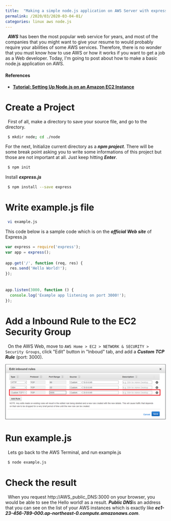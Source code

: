 ```yaml
---
title:  "Making a simple node.js application on AWS Server with express.js"
permalink: /2020/03/2020-03-04-01/
categories: linux aws node.js
---
```

 
&nbsp; ***AWS*** has been the most popular web service for years, and most of the companies that you might want to give your resume to would probably require your abilities of some AWS services. Therefore, there is no wonder that you must know how to use AWS or how it works if you want to get a job as a Web developer. Today, I'm going to post about how to make a basic node.js application on AWS.

#### References 
- **[Tutorial: Setting Up Node.js on an Amazon EC2 Instance](https://docs.aws.amazon.com/sdk-for-javascript/v2/developer-guide/setting-up-node-on-ec2-instance.html)** 

# Create a Project

&nbsp; First of all, make a directory to save your source file, and go to the directory.

```bash
 $ mkdir node; cd ./node
```
For the next, Initialize current directory as a ***npm project***. There will be some break point asking you to write some informations of this project but those are not important at all. Just keep hitting ***Enter***.

```bash
 $ npm init
```
Install ***express.js***
```bash
 $ npm install --save express
```

# Write example.js file
```bash
 vi example.js
```

This code below is a sample code which is on the ***official Web site*** of Express.js

```js
var express = require('express');
var app = express();

app.get('/', function (req, res) {
  res.send('Hello World!');
});


app.listen(3000, function () {
  console.log('Example app listening on port 3000!');
});
```

# Add a Inbound Rule to the EC2 Security Group
&nbsp; On the AWS Web, move to ```AWS Home > EC2 > NETWORK & SECURITY > Security Groups```, click "Edit" button in "Inboud" tab, and add a ***Custom TCP Rule*** (port: 3000).

![ex_screenshot](/assets/images/2020-03-04/2020-03-04-01-en.png)

# Run example.js 
&nbsp; Lets go back to the AWS Terminal, and run example.js

```bash
 $ node example.js
```

# Check the result
&nbsp; When you request http://AWS_public_DNS:3000 on your browser, you would be able to see the Hello world! as a result. ***Public DNS***is an address that you can see on the list of your AWS instances which is exactly like ***ec1-23-456-789-000.ap-northeast-0.compute.amazonaws.com***.
